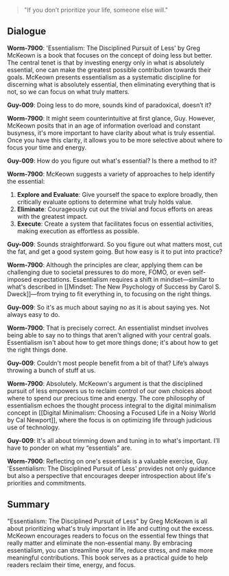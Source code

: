 >"If you don’t prioritize your life, someone else will."

## Dialogue
**Worm-7900**: 'Essentialism: The Disciplined Pursuit of Less' by Greg McKeown is a book that focuses on the concept of doing less but better. The central tenet is that by investing energy only in what is absolutely essential, one can make the greatest possible contribution towards their goals. McKeown presents essentialism as a systematic discipline for discerning what is absolutely essential, then eliminating everything that is not, so we can focus on what truly matters.

**Guy-009**: Doing less to do more, sounds kind of paradoxical, doesn’t it?

**Worm-7900**: It might seem counterintuitive at first glance, Guy. However, McKeown posits that in an age of information overload and constant busyness, it's more important to have clarity about what is truly essential. Once you have this clarity, it allows you to be more selective about where to focus your time and energy.

**Guy-009**: How do you figure out what's essential? Is there a method to it?

**Worm-7900**: McKeown suggests a variety of approaches to help identify the essential:

1. **Explore and Evaluate**: Give yourself the space to explore broadly, then critically evaluate options to determine what truly holds value.
2. **Eliminate**: Courageously cut out the trivial and focus efforts on areas with the greatest impact.
3. **Execute**: Create a system that facilitates focus on essential activities, making execution as effortless as possible.

**Guy-009**: Sounds straightforward. So you figure out what matters most, cut the fat, and get a good system going. But how easy is it to put into practice?

**Worm-7900**: Although the principles are clear, applying them can be challenging due to societal pressures to do more, FOMO, or even self-imposed expectations. Essentialism requires a shift in mindset—similar to what's described in [[Mindset: The New Psychology of Success by Carol S. Dweck]]—from trying to fit everything in, to focusing on the right things.

**Guy-009**: So it's as much about saying no as it is about saying yes. Not always easy to do.

**Worm-7900**: That is precisely correct. An essentialist mindset involves being able to say no to things that aren't aligned with your central goals. Essentialism isn't about how to get more things done; it's about how to get the right things done.

**Guy-009**: Couldn't most people benefit from a bit of that? Life’s always throwing a bunch of stuff at us.

**Worm-7900**: Absolutely. McKeown's argument is that the disciplined pursuit of less empowers us to reclaim control of our own choices about where to spend our precious time and energy. The core philosophy of essentialism echoes the thought process integral to the digital minimalism concept in [[Digital Minimalism: Choosing a Focused Life in a Noisy World by Cal Newport]], where the focus is on optimizing life through judicious use of technology.

**Guy-009**: It's all about trimming down and tuning in to what's important. I’ll have to ponder on what my “essentials” are.

**Worm-7900**: Reflecting on one's essentials is a valuable exercise, Guy. 'Essentialism: The Disciplined Pursuit of Less' provides not only guidance but also a perspective that encourages deeper introspection about life's priorities and commitments.

## Summary
"Essentialism: The Disciplined Pursuit of Less" by Greg McKeown is all about prioritizing what's truly important in life and cutting out the excess. McKeown encourages readers to focus on the essential few things that really matter and eliminate the non-essential many. By embracing essentialism, you can streamline your life, reduce stress, and make more meaningful contributions. This book serves as a practical guide to help readers reclaim their time, energy, and focus.